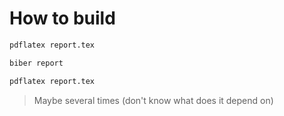 # How to build

```Bash
pdflatex report.tex
```

```Bash
biber report
```

```Bash
pdflatex report.tex 
```

> Maybe several times (don't know what does it depend on)
